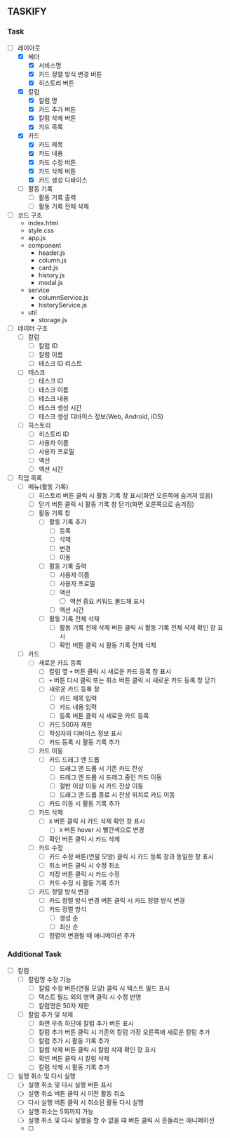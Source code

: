 ## TASKIFY

### Task

- [ ] 레이아웃
  - [x] 헤더
    - [x] 서비스명
    - [x] 카드 정렬 방식 변경 버튼
    - [x] 히스토리 버튼
  - [x] 칼럼
    - [x] 칼럼 명
    - [x] 카드 추가 버튼
    - [x] 칼럼 삭제 버튼
    - [x] 카드 목록
  - [x] 카드
    - [x] 카드 제목
    - [x] 카드 내용
    - [x] 카드 수정 버튼
    - [x] 카드 삭제 버튼
    - [x] 카드 생성 디바이스
  - [ ] 활동 기록
    - [ ] 활동 기록 출력
    - [ ] 활동 기록 전체 삭제
- [ ] 코드 구조
  - index.html
  - style.css
  - app.js
  - component
    - header.js
    - column.js
    - card.js
    - history.js
    - modal.js
  - service
    - columnService.js
    - historyService.js
  - util
    - storage.js
- [ ] 데이터 구조
  - [ ] 칼럼
    - [ ] 칼럼 ID
    - [ ] 칼럼 이름
    - [ ] 테스크 ID 리스트
  - [ ] 테스크
    - [ ] 테스크 ID
    - [ ] 테스크 이름
    - [ ] 테스크 내용
    - [ ] 테스크 생성 시간
    - [ ] 테스크 생성 디바이스 정보(Web, Android, iOS)
  - [ ] 히스토리
    - [ ] 히스토리 ID
    - [ ] 사용자 이름
    - [ ] 사용자 프로필
    - [ ] 액션
    - [ ] 액션 시간
- [ ] 작업 목록
  - [ ] 메뉴(활동 기록)
    - [ ] 히스토리 버튼 클릭 시 활동 기록 창 표시(화면 오른쪽에 숨겨져 있음)
    - [ ] 닫기 버튼 클릭 시 활동 기록 창 닫기(화면 오른쪽으로 숨겨짐)
    - [ ] 활동 기록 창
      - [ ] 활동 기록 추가
        - [ ] 등록
        - [ ] 삭제
        - [ ] 변경
        - [ ] 이동
      - [ ] 활동 기록 출력
        - [ ] 사용자 이름
        - [ ] 사용자 프로필
        - [ ] 액션
          - [ ] 액션 중요 키워드 볼드체 표시
        - [ ] 액션 시간
      - [ ] 활동 기록 전체 삭제
        - [ ] 활동 기록 전체 삭제 버튼 클릭 시 활동 기록 전체 삭제 확인 창 표시
        - [ ] 확인 버튼 클릭 시 활동 기록 전체 삭제
  - [ ] 카드
    - [ ] 새로운 카드 등록
      - [ ] 칼럼 옆 `+` 버튼 클릭 시 새로운 카드 등록 창 표시
      - [ ] `+` 버튼 다시 클릭 또는 취소 버튼 클릭 시 새로운 카드 등록 창 닫기
      - [ ] 새로운 카드 등록 창
        - [ ] 카드 제목 입력
        - [ ] 카드 내용 입력
        - [ ] 등록 버튼 클릭 시 새로운 카드 등록
      - [ ] 카드 500자 제한
      - [ ] 작성자의 디바이스 정보 표시
      - [ ] 카드 등록 시 활동 기록 추가
    - [ ] 카드 이동
      - [ ] 카드 드래그 앤 드롭
        - [ ] 드래그 앤 드롭 시 기존 카드 잔상
        - [ ] 드래그 앤 드롭 시 드래그 중인 카드 이동
        - [ ] 절반 이상 이동 시 카드 잔상 이동
        - [ ] 드래그 앤 드롭 종료 시 잔상 위치로 카드 이동
      - [ ] 카드 이동 시 활동 기록 추가
    - [ ] 카드 삭제
      - [ ] `X` 버튼 클릭 시 카드 삭제 확인 창 표시
        - [ ] `X` 버튼 hover 시 빨간색으로 변경
      - [ ] 확인 버튼 클릭 시 카드 삭제
    - [ ] 카드 수정
      - [ ] 카드 수정 버튼(연필 모양) 클릭 시 카드 등록 창과 동일한 창 표시
      - [ ] 취소 버튼 클릭 시 수정 취소
      - [ ] 저장 버튼 클릭 시 카드 수정
      - [ ] 카드 수정 시 활동 기록 추가
    - [ ] 카드 정렬 방식 변경
      - [ ] 카드 정렬 방식 변경 버튼 클릭 시 카드 정렬 방식 변경
      - [ ] 카드 정렬 방식
        - [ ] 생성 순
        - [ ] 최신 순
      - [ ] 정렬이 변경될 때 애니메이션 추가

### Additional Task

- [ ] 칼럼
  - [ ] 칼럼명 수정 기능
    - [ ] 칼럼 수정 버튼(연필 모양) 클릭 시 텍스트 필드 표시
    - [ ] 텍스트 필드 외의 영역 클릭 시 수정 반영
    - [ ] 칼럼명은 50자 제한
  - [ ] 칼럼 추가 및 삭제
    - [ ] 화면 우측 하단에 칼럼 추가 버튼 표시
    - [ ] 칼럼 추가 버튼 클릭 시 기존의 칼럼 가장 오른쪽에 새로운 칼럼 추가
    - [ ] 칼럼 추가 시 활동 기록 추가
    - [ ] 칼럼 삭제 버튼 클릭 시 칼럼 삭제 확인 창 표시
    - [ ] 확인 버튼 클릭 시 칼럼 삭제
    - [ ] 칼럼 삭제 시 활동 기록 추가
- [ ] 실행 취소 및 다시 실행
  - [ ] 실행 취소 및 다시 실행 버튼 표시
  - [ ] 실행 취소 버튼 클릭 시 이전 활동 취소
  - [ ] 다시 실행 버튼 클릭 시 취소된 활동 다시 실행
  - [ ] 실행 취소는 5회까지 가능
  - [ ] 실행 취소 및 다시 실행을 할 수 없을 때 버튼 클릭 시 흔들리는 애니메이션
  - [ ]
